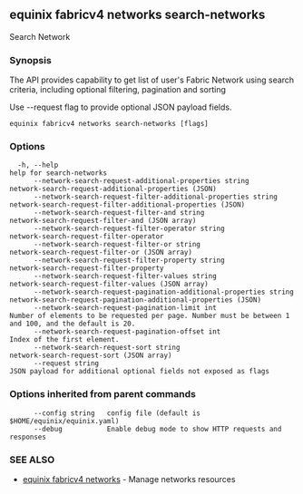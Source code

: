 ## equinix fabricv4 networks search-networks

Search Network

### Synopsis

The API provides capability to get list of user's Fabric Network using search criteria, including optional filtering, pagination and sorting

Use --request flag to provide optional JSON payload fields.

```
equinix fabricv4 networks search-networks [flags]
```

### Options

```
  -h, --help                                                             help for search-networks
      --network-search-request-additional-properties string              network-search-request-additional-properties (JSON)
      --network-search-request-filter-additional-properties string       network-search-request-filter-additional-properties (JSON)
      --network-search-request-filter-and string                         network-search-request-filter-and (JSON array)
      --network-search-request-filter-operator string                    network-search-request-filter-operator
      --network-search-request-filter-or string                          network-search-request-filter-or (JSON array)
      --network-search-request-filter-property string                    network-search-request-filter-property
      --network-search-request-filter-values string                      network-search-request-filter-values (JSON array)
      --network-search-request-pagination-additional-properties string   network-search-request-pagination-additional-properties (JSON)
      --network-search-request-pagination-limit int                      Number of elements to be requested per page. Number must be between 1 and 100, and the default is 20.
      --network-search-request-pagination-offset int                     Index of the first element.
      --network-search-request-sort string                               network-search-request-sort (JSON array)
      --request string                                                   JSON payload for additional optional fields not exposed as flags
```

### Options inherited from parent commands

```
      --config string   config file (default is $HOME/equinix/equinix.yaml)
      --debug           Enable debug mode to show HTTP requests and responses
```

### SEE ALSO

* [equinix fabricv4 networks](equinix_fabricv4_networks.md)	 - Manage networks resources

